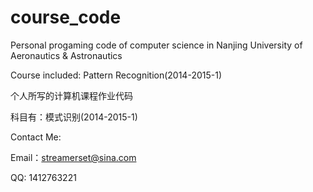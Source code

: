 course_code
===========

Personal progaming code of computer science in Nanjing University of Aeronautics & Astronautics

Course included: Pattern Recognition(2014-2015-1)

个人所写的计算机课程作业代码

科目有：模式识别(2014-2015-1)

Contact Me:

Email：streamerset@sina.com

QQ: 1412763221

